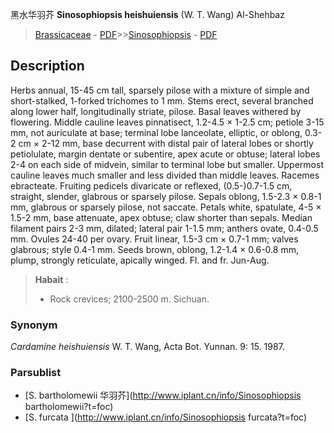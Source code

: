 黑水华羽芥 **Sinosophiopsis heishuiensis** (W. T. Wang) Al-Shehbaz

> [Brassicaceae](http://www.iplant.cn/info/Brassicaceae?t=foc) - [PDF](http://www.iplant.cn/foc/pdf/Brassicaceae.pdf)>>[Sinosophiopsis](http://www.iplant.cn/info/Sinosophiopsis?t=foc) - [PDF](http://www.iplant.cn/foc/pdf/Sinosophiopsis.pdf)

## Description

Herbs annual, 15-45 cm tall, sparsely pilose with a mixture of simple and short-stalked, 1-forked trichomes to 1 mm. Stems erect, several branched along lower half, longitudinally striate, pilose. Basal leaves withered by flowering. Middle cauline leaves pinnatisect, 1.2-4.5 × 1-2.5 cm; petiole 3-15 mm, not auriculate at base; terminal lobe lanceolate, elliptic, or oblong, 0.3-2 cm × 2-12 mm, base decurrent with distal pair of lateral lobes or shortly petiolulate, margin dentate or subentire, apex acute or obtuse; lateral lobes 2-4 on each side of midvein, similar to terminal lobe but smaller. Uppermost cauline leaves much smaller and less divided than middle leaves. Racemes ebracteate. Fruiting pedicels divaricate or reflexed, (0.5-)0.7-1.5 cm, straight, slender, glabrous or sparsely pilose. Sepals oblong, 1.5-2.3 × 0.8-1 mm, glabrous or sparsely pilose, not saccate. Petals white, spatulate, 4-5 × 1.5-2 mm, base attenuate, apex obtuse; claw shorter than sepals. Median filament pairs 2-3 mm, dilated; lateral pair 1-1.5 mm; anthers ovate, 0.4-0.5 mm. Ovules 24-40 per ovary. Fruit linear, 1.5-3 cm × 0.7-1 mm; valves glabrous; style 0.4-1 mm. Seeds brown, oblong, 1.2-1.4 × 0.6-0.8 mm, plump, strongly reticulate, apically winged. Fl. and fr. Jun-Aug.

> **Habait** : 
>* Rock crevices; 2100-2500 m. Sichuan.

### Synonym
*Cardamine heishuiensis* W. T. Wang, Acta Bot. Yunnan. 9: 15. 1987.

### Parsublist

* [S.  bartholomewii  华羽芥](http://www.iplant.cn/info/Sinosophiopsis bartholomewii?t=foc)
* [S.  furcata  ](http://www.iplant.cn/info/Sinosophiopsis furcata?t=foc)
